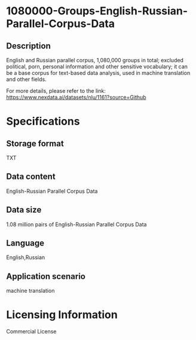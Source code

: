 # 1080000-Groups-English-Russian-Parallel-Corpus-Data

## Description
English and Russian parallel corpus, 1,080,000 groups in total; excluded political, porn, personal information and other sensitive vocabulary; it can be a base corpus for text-based data analysis, used in machine translation and other fields.

For more details, please refer to the link: https://www.nexdata.ai/datasets/nlu/1161?source=Github


# Specifications
## Storage format
TXT
## Data content
English-Russian Parallel Corpus Data
## Data size
1.08 million pairs of English-Russian Parallel Corpus Data
## Language
English,Russian
## Application scenario
machine translation

# Licensing Information
Commercial License

